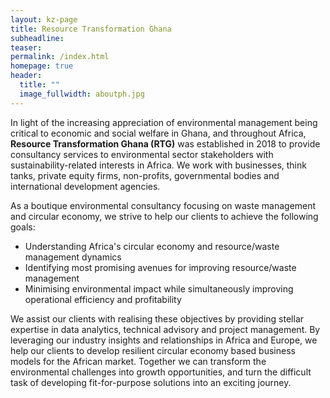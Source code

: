```yaml
---
layout: kz-page
title: Resource Transformation Ghana
subheadline:
teaser:
permalink: /index.html
homepage: true
header:
  title: ""
  image_fullwidth: aboutph.jpg
---
```


In light of the increasing appreciation of environmental management being critical to economic and social welfare in Ghana, and throughout Africa, **Resource Transformation Ghana (RTG)** was established in 2018 to provide consultancy services to environmental sector stakeholders with sustainability-related interests in Africa. We work with businesses, think tanks, private equity firms, non-profits, governmental bodies and international development agencies.

As a boutique environmental consultancy focusing on waste management and circular economy, we strive to help our clients to achieve the following goals:
* Understanding Africa's circular economy and resource/waste management dynamics
* Identifying most promising avenues for improving resource/waste management
* Minimising environmental impact while simultaneously improving operational efficiency and profitability

We assist our clients with realising these objectives by providing stellar expertise in data analytics, technical advisory and project management. By leveraging our industry insights and relationships in Africa and Europe, we help our clients to develop resilient circular economy based business models for the African market. Together we can transform the environmental challenges into growth opportunities, and turn the difficult task of developing fit-for-purpose solutions into an exciting journey.
